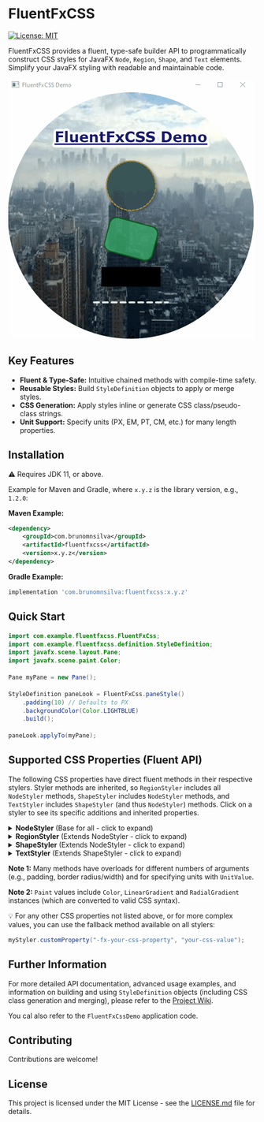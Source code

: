 # FluentFxCSS

[![License: MIT](https://img.shields.io/badge/License-MIT-yellow.svg)](https://opensource.org/licenses/MIT)
<!-- Optional: Add build status badge -->

FluentFxCSS provides a fluent, type-safe builder API to programmatically construct CSS styles for JavaFX `Node`, `Region`, `Shape`, and `Text` elements. Simplify your JavaFX styling with readable and maintainable code.

![demo gif](assets/demo.gif)

## Key Features

*   **Fluent & Type-Safe:** Intuitive chained methods with compile-time safety.
*   **Reusable Styles:** Build `StyleDefinition` objects to apply or merge styles.
*   **CSS Generation:** Apply styles inline or generate CSS class/pseudo-class strings.
*   **Unit Support:** Specify units (PX, EM, PT, CM, etc.) for many length properties.

## Installation

:warning: Requires JDK 11, or above.

Example for Maven and Gradle, where `x.y.z` is the library version, e.g., `1.2.0`:

**Maven Example:**

```xml
<dependency>
    <groupId>com.brunomnsilva</groupId>
    <artifactId>fluentfxcss</artifactId>
    <version>x.y.z</version>
</dependency>
```

**Gradle Example:**

```gradle
implementation 'com.brunomnsilva:fluentfxcss:x.y.z'
```

## Quick Start

```java
import com.example.fluentfxcss.FluentFxCss;
import com.example.fluentfxcss.definition.StyleDefinition;
import javafx.scene.layout.Pane;
import javafx.scene.paint.Color;

Pane myPane = new Pane();

StyleDefinition paneLook = FluentFxCss.paneStyle()
    .padding(10) // Defaults to PX
    .backgroundColor(Color.LIGHTBLUE)
    .build();

paneLook.applyTo(myPane);
```

## Supported CSS Properties (Fluent API)

The following CSS properties have direct fluent methods in their respective stylers. Styler methods are inherited, so `RegionStyler` includes all `NodeStyler` methods, `ShapeStyler` includes `NodeStyler` methods, and `TextStyler` includes `ShapeStyler` (and thus `NodeStyler`) methods. Click on a styler to see its specific additions and inherited properties.

<details>
  <summary><strong>NodeStyler</strong> (Base for all - click to expand)</summary>

Properties common to all JavaFX Nodes. These methods are available on all more specific stylers through inheritance.

🗏 [JavaFX CSS Reference](https://openjfx.io/javadoc/11/javafx.graphics/javafx/scene/doc-files/cssref.html#node)

| CSS Property              | Fluent Methods 🥈                                                        |
|---------------------------|------------------------------------------------------------------------|
| `-fx-opacity`             | `.opacity(double value)`                                               |
| `-fx-effect` (DropShadow) | `.dropShadow(BlurType, Color, radius, spread, offX, offY)`             |
| `-fx-effect` (InnerShadow)| `.innerShadow(BlurType, Color, radius, choke, offX, offY)`             |
| `-fx-cursor`              | `.cursor(Cursor cursor)`                                               |
| `-fx-visible`             | `.visible(boolean value)`                                              |
| `-fx-rotate`              | `.rotate(double degrees)`                                              |
| `-fx-scale-x` / `-fx-scale-y` | `.scaleX(double)`, `.scaleY(double)`, `.scale(double factorXY)`        |
| `-fx-translate-x` / `-fx-translate-y` | `.translateX(double)`, `.translateY(double)`, `.translate(double dXY)` |
| `-fx-blend-mode`          | `.blendMode(BlendMode mode)`                                           |

</details>

<details>
  <summary><strong>RegionStyler</strong> (Extends NodeStyler - click to expand)</summary>

Adds properties specific to `javafx.scene.layout.Region` nodes. Includes all `NodeStyler` properties.

🗏 [JavaFX CSS Reference](https://openjfx.io/javadoc/11/javafx.graphics/javafx/scene/doc-files/cssref.html#region)

| CSS Property              | Fluent Methods 🥉                                             |
|---------------------------|-------------------------------------------------------------|
| `-fx-background-color`    | `.backgroundColor(Paint paint)`                             |
| `-fx-background-radius`   | `.backgroundRadius(double radius)` / `..(UnitValue, ...)`   |
| `-fx-padding`             | `.padding(double allSides)` / `..(UnitValue, ...)`          |
| `-fx-border-color`        | `.borderColor(Color color)` / `..(colors...)`               |
| `-fx-border-style`        | `.borderStyle(BorderStyleValue style)` / `..(styles...)`    |
| `-fx-border-width`        | `.borderWidth(double width)` / `..(UnitValue, ...)`         |
| `-fx-border-radius`       | `.borderRadius(double radius)` / `..(UnitValue, ...)`       |
| `-fx-shape`               | `.shape(String svgPath)`                                    |
| `-fx-background-image`    | `.backgroundImage(String url)`                              |
| `-fx-background-repeat`   | `.backgroundRepeat(BackgroundRepeatValue x, BackgroundRepeatValue y)` |
| `-fx-background-position` | `.backgroundPosition(...)` (simplified or string)           |
| `-fx-background-size`     | `.backgroundSize(BackgroundSizeValue size)`        |
| `-fx-background-insets`   | `.backgroundInsets(Insets insets)` / `..(values)`           |

</details>

<details>
  <summary><strong>ShapeStyler</strong> (Extends NodeStyler - click to expand)</summary>

Adds properties specific to `javafx.scene.shape.Shape` nodes. Includes all `NodeStyler` properties.

🗏 [JavaFX CSS Reference](https://openjfx.io/javadoc/11/javafx.graphics/javafx/scene/doc-files/cssref.html#shape)

| CSS Property              | Fluent Methods 🥇                                     |
|-----------------------------------------------------|-----------------------------------------------------------|
| `-fx-fill`                | `.fill(Paint paint)`                                |
| `-fx-stroke`              | `.stroke(Paint paint)`                              |
| `-fx-stroke-width`        | `.strokeWidth(double value)` / `..(UnitValue, ...)` |
| `-fx-stroke-type`         | `.strokeType(StrokeType type)`                      |
| `-fx-stroke-dash-array`   | `.strokeDashArray(Integer... size)`                 |
| `-fx-stroke-dash-offset`  | `.strokeDashOffset(double value)`                   |
| `-fx-stroke-line-cap`     | `.strokeLineCap(StrokeLineCap cap)`                 |
| `-fx-stroke-line-join`    | `.strokeLineJoin(StrokeLineJoin join)`              |
| `-fx-stroke-miter-limit`  | `.strokeMiterLimit(double value)`                   |
| `-fx-smooth`              | `.smooth(boolean value)`                            |

</details>

<details>
  <summary><strong>TextStyler</strong> (Extends ShapeStyler - click to expand)</summary>

Adds properties specific to `javafx.scene.text.Text` nodes. Includes all `ShapeStyler` (and thus `NodeStyler`) properties.

🗏 [JavaFX CSS Reference](https://openjfx.io/javadoc/11/javafx.graphics/javafx/scene/doc-files/cssref.html#text)

| CSS Property              | Fluent Methods 🥇                                          |
|---------------------------|----------------------------------------------------------|
| `-fx-font-family`         | `.fontFamily(String family)`                             |
| `-fx-font-size`           | `.fontSize(double size)` (defaults to PT)                |
| `-fx-font-weight`         | `.fontWeight(FontWeight weight)`                         |
| `-fx-font-style`          | `.fontStyle(FontPosture posture)`                        |
| `-fx-font` (shorthand)    | `.font(Font font)`                                       |
| `-fx-fill` (via Shape)    | `.fill(Paint paint)` or `.textFill(Paint paint)` (alias) |
| `-fx-font-smoothing-type` | `.smoothing(FontSmoothingType type)`                     |
| `-fx-underline`           | `.underline(boolean value)`                              |
| `-fx-strikethrough`       | `.strikethrough(boolean value)`                          |
| `-fx-text-alignment`      | `.alignment(TextAlignment alignment)`                    |
| `-fx-text-origin`         | `.origin(TextOriginValue origin)`                        |

</details>

**Note 1:** Many methods have overloads for different numbers of arguments (e.g., padding, border radius/width) and for specifying units with `UnitValue`.

**Note 2:** `Paint` values include `Color`, `LinearGradient` and `RadialGradient` instances (which are converted to valid CSS syntax).

:bulb: For any other CSS properties not listed above, or for more complex values, you can use the fallback method available on all stylers:
```java
myStyler.customProperty("-fx-your-css-property", "your-css-value");
```

## Further Information

For more detailed API documentation, advanced usage examples, and information on building and using `StyleDefinition` objects (including CSS class generation and merging), please refer to the [Project Wiki](https://github.com/brunomnsilva/FluentFxCSS/wiki).

You cal also refer to the `FluentFxCssDemo` application code.

## Contributing

Contributions are welcome! 

## License

This project is licensed under the MIT License - see the [LICENSE.md](LICENSE.md) file for details.

